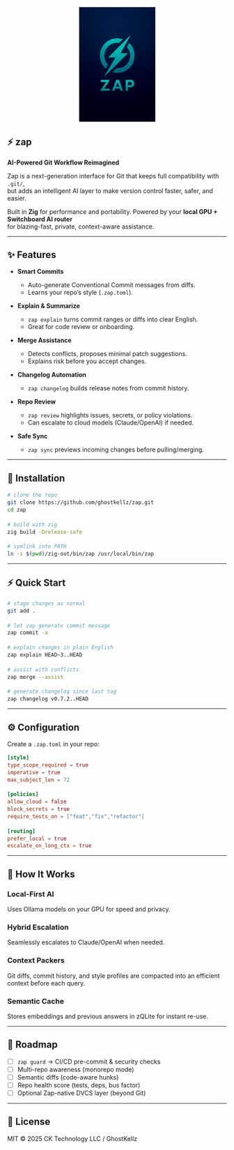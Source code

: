 <div align="center">
  <img src="assets/icons/zapn.png" width="175" alt="Zap Logo">
</div>

## ⚡ zap

**AI-Powered Git Workflow Reimagined**

Zap is a next-generation interface for Git that keeps full compatibility with `.git/`,  
but adds an intelligent AI layer to make version control faster, safer, and easier.

Built in **Zig** for performance and portability. Powered by your **local GPU + Switchboard AI router**  
for blazing-fast, private, context-aware assistance.

---

## ✨ Features

- **Smart Commits**  
  - Auto-generate Conventional Commit messages from diffs.  
  - Learns your repo’s style (`.zap.toml`).  

- **Explain & Summarize**  
  - `zap explain` turns commit ranges or diffs into clear English.  
  - Great for code review or onboarding.  

- **Merge Assistance**  
  - Detects conflicts, proposes minimal patch suggestions.  
  - Explains risk before you accept changes.  

- **Changelog Automation**  
  - `zap changelog` builds release notes from commit history.  

- **Repo Review**  
  - `zap review` highlights issues, secrets, or policy violations.  
  - Can escalate to cloud models (Claude/OpenAI) if needed.  

- **Safe Sync**  
  - `zap sync` previews incoming changes before pulling/merging.  

---

## 🔧 Installation

```bash
# clone the repo
git clone https://github.com/ghostkellz/zap.git
cd zap

# build with zig
zig build -Drelease-safe

# symlink into PATH
ln -s $(pwd)/zig-out/bin/zap /usr/local/bin/zap
```

---

## ⚡ Quick Start

```bash
# stage changes as normal
git add .

# let zap generate commit message
zap commit -a

# explain changes in plain English
zap explain HEAD~3..HEAD

# assist with conflicts
zap merge --assist

# generate changelog since last tag
zap changelog v0.7.2..HEAD
```

---

## ⚙️ Configuration

Create a `.zap.toml` in your repo:

```toml
[style]
type_scope_required = true
imperative = true
max_subject_len = 72

[policies]
allow_cloud = false
block_secrets = true
require_tests_on = ["feat","fix","refactor"]

[routing]
prefer_local = true
escalate_on_long_ctx = true
```

---

## 🧠 How It Works

### Local-First AI
Uses Ollama models on your GPU for speed and privacy.

### Hybrid Escalation
Seamlessly escalates to Claude/OpenAI when needed.

### Context Packers
Git diffs, commit history, and style profiles are compacted
into an efficient context before each query.

### Semantic Cache
Stores embeddings and previous answers in zQLite for instant re-use.

---

## 📍 Roadmap

- [ ] `zap guard` → CI/CD pre-commit & security checks
- [ ] Multi-repo awareness (monorepo mode)
- [ ] Semantic diffs (code-aware hunks)
- [ ] Repo health score (tests, deps, bus factor)
- [ ] Optional Zap-native DVCS layer (beyond Git)

---

## 📜 License

MIT © 2025 CK Technology LLC / GhostKellz
